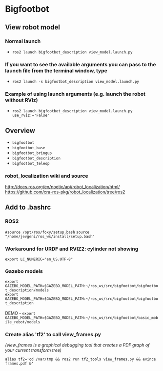 # Bigfootbot

## View robot model
### Normal launch
- `ros2 launch bigfootbot_description view_model.launch.py`

### If you want to see the available arguments you can pass to the launch file from the terminal window, type
- `ros2 launch -s bigfootbot_description view_model.launch.py`

### Example of using launch arguments (e.g. launch the robot without RViz)
- `ros2 launch bigfootbot_description view_model.launch.py use_rviz:='False'`


## Overview
- `bigfootbot`
- `bigfootbot_base`
- `bigfootbot_bringup`
- `bigfootbot_description`
- `bigfootbot_teleop`

### robot_localization wiki and source
http://docs.ros.org/en/noetic/api/robot_localization/html/
https://github.com/cra-ros-pkg/robot_localization/tree/ros2


## Add to .bashrc
###  ROS2
`#source /opt/ros/foxy/setup.bash`
`source "/home/jevgeni/ros_ws/install/setup.bash"`

### Workaround for URDF and RVIZ2: cylinder not showing
`export LC_NUMERIC="en_US.UTF-8"`

### Gazebo models
`export GAZEBO_MODEL_PATH=$GAZEBO_MODEL_PATH:~/ros_ws/src/bigfootbot/bigfootbot_description/models`<br>
`export GAZEBO_MODEL_PATH=$GAZEBO_MODEL_PATH:~/ros_ws/src/bigfootbot/bigfootbot_description`<br>  
DEMO - `export GAZEBO_MODEL_PATH=$GAZEBO_MODEL_PATH:~/ros_ws/src/bigfootbot/basic_mobile_robot/models`

### Create alias 'tf2' to call view_frames.py
*(view_frames is a graphical debugging tool that creates a PDF graph of your current transform tree)*

`alias tf2='cd /var/tmp && ros2 run tf2_tools view_frames.py && evince frames.pdf &'`